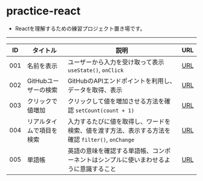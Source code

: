 # practice-react

- Reactを理解するための練習プロジェクト置き場です。

---

| ID | タイトル | 説明 | URL |
|----------|----------|----------|----------|
| 001 | 名前を表示 | ユーザーから入力を受け取って表示 `useState()`, `onClick` | [URL](https://pss-aileen.github.io/practice-react/01_show/) |
| 002 | GitHubユーザーの検索 | GitHubのAPIエンドポイントを利用し、データを取得、表示 | [URL](https://pss-aileen.github.io/practice-react/02_search_github_user/) |
| 003 | クリックで値増加 | クリックして値を増加させる方法を確認 `setCount(count + 1)` | [URL](https://pss-aileen.github.io/practice-react/03_click_event/) |
| 004 | リアルタイムで項目を検索 | 入力するたびに値を取得し、ワードを検索、値を渡す方法、表示する方法を確認 `filter()`, `onChange` | [URL](https://pss-aileen.github.io/practice-react/04_search_string/) |
| 005 | 単語帳 | 英語の意味を確認する単語帳、コンポーネントはシンプルに使いまわせるように意識すること | [URL](https://pss-aileen.github.io/practice-react/05_vocabulary_book) | 